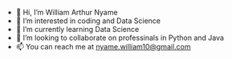 - 👋 Hi, I’m William Arthur Nyame
- 👀 I’m interested in  coding and Data Science
- 🌱 I’m currently learning  Data Science
- 💞️ I’m looking to collaborate on professinals in Python and Java
- 📫 You can reach me at nyame.william10@gmail.com

<!---
Aveoli/Aveoli is a ✨ special ✨ repository because its `README.md` (this file) appears on your GitHub profile.
You can click the Preview link to take a look at your changes.
---> 
